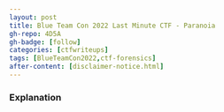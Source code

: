 ```yaml
---
layout: post
title: Blue Team Con 2022 Last Minute CTF - Paranoia
gh-repo: 4D5A
gh-badge: [follow]
categories: [ctfwriteups]
tags: [BlueTeamCon2022,ctf-forensics]
after-content: [disclaimer-notice.html]
---
```

### Explanation